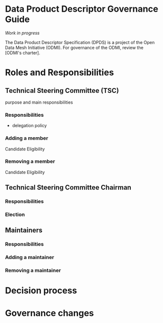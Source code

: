# Data Product Descriptor Governance Guide

*Work in progress*

The Data Product Descriptor Specification (DPDS) is a project of the Open Data Mesh Initiative (ODMI). For governance of the ODMI, review the [ODMI's charter].

# Roles and Responsibilities

## Technical Steering Committee (TSC)
purpose and main responsibilities

### Responsibilities
+ delegation policy

### Adding a member
Candidate Eligibility

### Removing a member
Candidate Eligibility

## Technical Steering Committee Chairman

### Responsibilities

### Election

## Maintainers

### Responsibilities

### Adding a maintainer

### Removing a maintainer

# Decision process

# Governance changes
